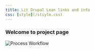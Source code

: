```yaml
---
title: Lit Drupal Lean links and info
css: [style](/stiyle.css)
---
```


### Welcome to project page

![Process Workflow](https://raw.github.com/victorkane/lit-drupal-lean/master/doc/ProcessWorkflow.png)


